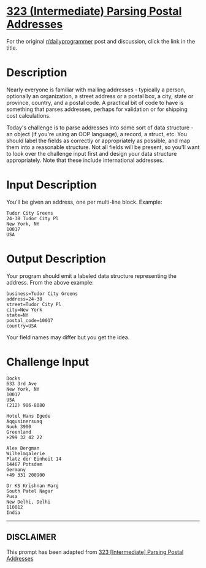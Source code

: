 # [323 (Intermediate) Parsing Postal Addresses](https://www.reddit.com/r/dailyprogrammer/comments/6mtvbk/20170712_challenge_323_intermediate_parsing/)

For the original [r/dailyprogrammer](https://www.reddit.com/r/dailyprogrammer/) post and discussion, click the link in the title.

# Description
Nearly everyone is familiar with mailing addresses - typically a person, optionally an organization, a street address or a postal box, a city, state or province, country, and a postal code. A practical bit of code to have is something that parses addresses, perhaps for validation or for shipping cost calculations. 

Today's challenge is to parse addresses into some sort of data structure - an object (if you're using an OOP language), a record, a struct, etc. You should label the fields as correctly or appropriately as possible, and map them into a reasonable structure. Not all fields will be present, so you'll want to look over the challenge input first and design your data structure appropriately. Note that these include international addresses.

# Input Description
You'll be given an address, one per multi-line block. Example:


```
Tudor City Greens
24-38 Tudor City Pl
New York, NY
10017
USA
```
# Output Description
Your program should emit a labeled data structure representing the address. From the above example:


```
business=Tudor City Greens
address=24-38
street=Tudor City Pl
city=New York
state=NY
postal_code=10017
country=USA
```
Your field names may differ but you get the idea.

# Challenge Input

```
Docks
633 3rd Ave
New York, NY
10017
USA
(212) 986-8080

Hotel Hans Egede
Aqqusinersuaq
Nuuk 3900
Greenland
+299 32 42 22

Alex Bergman
Wilhelmgalerie
Platz der Einheit 14
14467 Potsdam
Germany
+49 331 200900

Dr KS Krishnan Marg
South Patel Nagar
Pusa
New Delhi, Delhi
110012
India
```

----
## **DISCLAIMER**
This prompt has been adapted from [323 [Intermediate] Parsing Postal Addresses](https://www.reddit.com/r/dailyprogrammer/comments/6mtvbk/20170712_challenge_323_intermediate_parsing/
)
